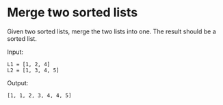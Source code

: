 # Merge two sorted lists

Given two sorted lists, merge the two lists into one. The result should be a sorted list.

Input:

```
L1 = [1, 2, 4]
L2 = [1, 3, 4, 5]
```

Output:

`[1, 1, 2, 3, 4, 4, 5]`